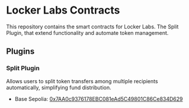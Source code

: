 # Locker Labs Contracts

This repository contains the smart contracts for Locker Labs. The Split Plugin, that extend functionality and automate token management.

## Plugins

### Split Plugin
Allows users to split token transfers among multiple recipients automatically, simplifying fund distribution.

- Base Sepolia: [0x7AA0c9376178EBC081eAd5C49801C86Ce834D629](https://sepolia.basescan.org/address/0x7AA0c9376178EBC081eAd5C49801C86Ce834D629)

